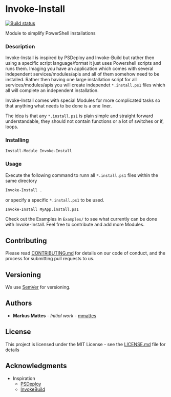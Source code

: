 # Invoke-Install

[![Build status](https://ci.appveyor.com/api/projects/status/vjynfakil886epi1/branch/master?svg=true)](https://ci.appveyor.com/project/mmattes/invoke-install/branch/master)

Module to simplify PowerShell installations

### Description 

Invoke-Install is inspired by PSDeploy and Invoke-Build but rather then using a specific script language/format it just uses Powershell scripts and runs them. Imaging you have an application which comes with several independent services/modules/apis and all of them somehow need to be installed. Rather then having one large installation script for all services/modules/apis you will create independet ```*.install.ps1``` files which all will complete an independent installation.

Invoke-Install comes with special Modules for more complicated tasks so that anything what needs to be done is a one liner. 

The idea is that any ```*.install.ps1``` is plain simple and straight forward understandable, they should not contain functions or a lot of switches or if, loops. 

### Installing

```ps
Install-Module Invoke-Install

```

### Usage

Execute the following command to runn all ```*.install.ps1``` files within the same directory

```ps
Invoke-Install .

```

or specify a specific ```*.install.ps1``` to be used. 

```ps
Invoke-Install MyApp.install.ps1

```

Check out the Examples in ``Examples/`` to see what currently can be done with Invoke-Install. Feel free to contribute and add more Modules. 

## Contributing

Please read [CONTRIBUTING.md](Doc/CONTRIBUTING.md) for details on our code of conduct, and the process for submitting pull requests to us.

## Versioning

We use [SemVer](http://semver.org/) for versioning.

## Authors

* **Markus Mattes** - *Initial work* - [mmattes](https://github.com/mmattes)

## License

This project is licensed under the MIT License - see the [LICENSE.md](LICENSE.md) file for details

## Acknowledgments

* Inspiration 
    * [PSDeploy](https://github.com/RamblingCookieMonster/PSDeploy)
    * [InvokeBuild](https://github.com/nightroman/Invoke-Build)
